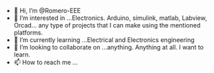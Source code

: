 - 👋 Hi, I’m @Romero-EEE
- 👀 I’m interested in ...Electronics. Arduino, simulink, matlab, Labview, Orcad... any type of projects that I can make using the mentioned platforms. 
- 🌱 I’m currently learning ...Electrical and Electronics engineering 
- 💞️ I’m looking to collaborate on ...anything. Anything at all. I want to learn. 
- 📫 How to reach me ...

<!---
Romero-EEE/Romero-EEE is a ✨ special ✨ repository because its `README.md` (this file) appears on your GitHub profile.
You can click the Preview link to take a look at your changes.
--->

